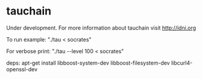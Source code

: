 # tauchain

Under development. For more information about tauchain visit http://idni.org

To run example: "./tau < socrates"

For verbose print: "./tau --level 100 < socrates"

deps:
apt-get install libboost-system-dev libboost-filesystem-dev libcurl4-openssl-dev
